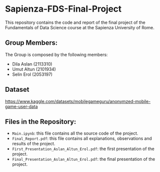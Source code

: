 # Sapienza-FDS-Final-Project
This repository contains the code and report of the final project of the Fundamentals of Data Science course at the Sapienza University of Rome.

## Group Members:
The Group is composed by the following members:

- Dila Aslan (2113310)
- Umut Altun (2101934) 
- Selin Erol (2053197)

## Dataset 

https://www.kaggle.com/datasets/mobilegameguru/anonymzed-mobile-game-user-data

## Files in the Repository:

- `Main.ipynb`: this file contains all the source code of the project. 
- `Final_Report.pdf`: this file contains all explanations, observations and results of the project.
- `First_Presentation_Aslan_Altun_Erol.pdf`: the first presentation of the project.
- `Final_Presentation_Aslan_Altun_Erol.pdf`: the final presentation of the project.
